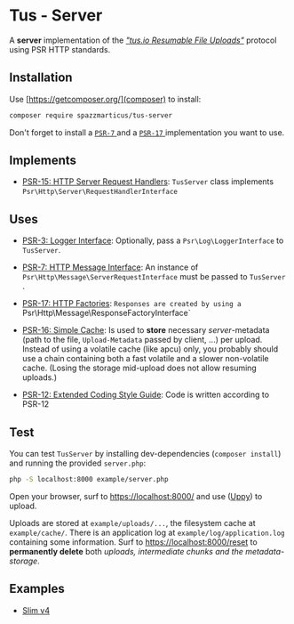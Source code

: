 # Tus - Server

A **server** implementation of the [_"tus.io Resumable File Uploads"_](https://tus.io/) protocol using PSR HTTP standards.

## Installation

Use [https://getcomposer.org/](composer) to install:

```bash
composer require spazzmarticus/tus-server
```

Don't forget to install a [ `PSR-7` ](https://packagist.org/providers/psr/http-message-implementation) and a [ `PSR-17` ](https://packagist.org/providers/psr/http-factory-implementation) implementation you want to use.

## Implements

* [PSR-15: HTTP Server Request Handlers](https://www.php-fig.org/psr/psr-15/): `TusServer` class implements `Psr\Http\Server\RequestHandlerInterface` 

## Uses

* [PSR-3: Logger Interface](https://www.php-fig.org/psr/psr-3/): Optionally, pass a `Psr\Log\LoggerInterface` to `TusServer`.

* [PSR-7: HTTP Message Interface](https://www.php-fig.org/psr/psr-7): An instance of `Psr\Http\Message\ServerRequestInterface` must be passed to `TusServer` .
* [PSR-17: HTTP Factories](https://www.php-fig.org/psr/psr-17): `Responses are created by using a` Psr\Http\Message\ResponseFactoryInterface`


* [PSR-16: Simple Cache](https://www.php-fig.org/psr/psr-16): Is used to **store** necessary _server_-metadata (path to the file,  `Upload-Metadata` passed by client, ...) per upload. Instead of using a volatile cache (like apcu) only, you probably should use a chain containing both a fast volatile and a slower non-volatile cache. (Losing the storage mid-upload does not allow resuming uploads.)

* [PSR-12: Extended Coding Style Guide](https://www.php-fig.org/psr/psr-12): Code is written according to PSR-12

## Test

You can test `TusServer` by installing dev-dependencies (`composer install`) and running the provided `server.php`:

```bash
php -S localhost:8000 example/server.php
```

Open your browser, surf to [https://localhost:8000/](https://localhost:8000/) and use ([Uppy](https://uppy.io/)) to upload.

Uploads are stored at `example/uploads/...`, the filesystem cache at `example/cache/`. There is an application log at `example/log/application.log` containing some information. Surf to [https://localhost:8000/reset](https://localhost:8000/reset) to **permanently delete** both *uploads, intermediate chunks and the metadata-storage*.

## Examples

- [Slim v4](https://github.com/SpazzMarticus/TusServer-Example-Slim)